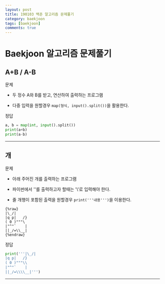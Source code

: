 ```yaml
---
layout: post
title: 190103 백준 알고리즘 문제풀기
category: baekjoon
tags: [baekjoon]
comments: true
---
```


# Baekjoon 알고리즘 문제풀기

## A+B / A-B

문제
- 두 정수 A와 B를 받고, 연산하여 출력하는 프로그램

- 다중 입력을 원할경우 `map(형식, input().split())`을 활용한다.

정답
```python
a, b = map(int, input().split())
print(a+b)
print(a-b)
```

---

## 개

문제
- 아래 주어진 개를 출력하는 프로그램

- 파이썬에서 '\'를 출력하고자 할때는 '\\'로 입력해야 한다.
- 줄 개행이 포함된 출력을 원할경우 `print('''내용''')`을 이용한다.

```
{%raw}
|\_/|
|q p|   /}
( 0 )"""\
|"^"`    |
||_/=\\__|
{%endraw}
```

정답
```python
print('''|\_/|
|q p|   /}
( 0 )"""\\
|"^"`    |
||_/=\\\\__|''')
```

---


